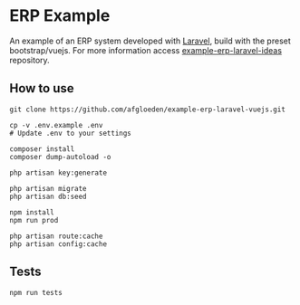 # ERP Example

An example of an ERP system developed with [Laravel][laravel-link], build with the preset bootstrap/vuejs. For more information access [example-erp-laravel-ideas][example-erp-laravel-ideas-link] repository.

## How to use

```shell
git clone https://github.com/afgloeden/example-erp-laravel-vuejs.git

cp -v .env.example .env
# Update .env to your settings

composer install
composer dump-autoload -o

php artisan key:generate

php artisan migrate
php artisan db:seed

npm install
npm run prod

php artisan route:cache
php artisan config:cache
```

## Tests

```shell
npm run tests
```

[laravel-link]: https://laravel.com/
[example-erp-laravel-ideas-link]: https://github.com/afgloeden/example-erp-laravel-ideas